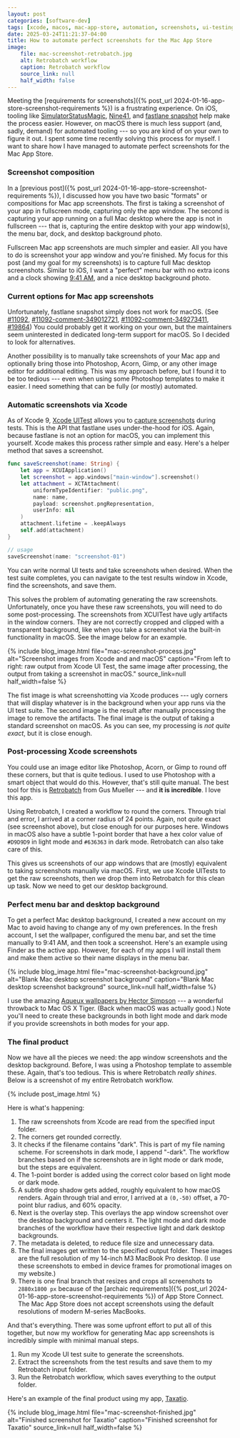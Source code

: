 ```yaml
---
layout: post
categories: [software-dev]
tags: [xcode, macos, mac-app-store, automation, screenshots, ui-testing]
date: 2025-03-24T11:21:37-04:00
title: How to automate perfect screenshots for the Mac App Store
image:
    file: mac-screenshot-retrobatch.jpg
    alt: Retrobatch workflow
    caption: Retrobatch workflow
    source_link: null
    half_width: false
---
```


Meeting the [requirements for screenshots]({% post_url 2024-01-16-app-store-screenshot-requirements %}) is a frustrating experience. On iOS, tooling like [SimulatorStatusMagic](https://github.com/shinydevelopment/SimulatorStatusMagic), [Nine41](https://github.com/jessesquires/nine41), and [fastlane snapshot](https://docs.fastlane.tools/actions/snapshot/) help make the process easier. However, on macOS there is much less support (and, sadly, demand) for automated tooling --- so you are kind of on your own to figure it out. I spent some time recently solving this process for myself. I want to share how I have managed to automate perfect screenshots for the Mac App Store.

<!--excerpt-->

### Screenshot composition

In a [previous post]({% post_url 2024-01-16-app-store-screenshot-requirements %}), I discussed how you have two basic "formats" or compositions for Mac app screenshots. The first is taking a screenshot of your app in fullscreen mode, capturing only the app window. The second is capturing your app running on a full Mac desktop where the app is not in fullscreen --- that is, capturing the entire desktop with your app window(s), the menu bar, dock, and desktop background photo.

Fullscreen Mac app screenshots are much simpler and easier. All you have to do is screenshot your app window and you're finished. My focus for this post (and my goal for my screenshots) is to capture full Mac desktop screenshots. Similar to iOS, I want a "perfect" menu bar with no extra icons and a clock showing [9:41 AM](https://github.com/jessesquires/nine41), and a nice desktop background photo.

### Current options for Mac app screenshots

Unfortunately, fastlane snapshot simply does not work for macOS. (See [#11092](https://github.com/fastlane/fastlane/issues/11092), [#11092-comment-349012721](https://github.com/fastlane/fastlane/issues/11092#issuecomment-349012721), [#11092-comment-349273411](https://github.com/fastlane/fastlane/issues/11092#issuecomment-349273411), [#19864](https://github.com/fastlane/fastlane/pull/19864)) You could probably get it working on your own, but the maintainers seem uninterested in dedicated long-term support for macOS. So I decided to look for alternatives.

Another possibility is to manually take screenshots of your Mac app and optionally bring those into Photoshop, Acorn, Gimp, or any other image editor for additional editing. This was my approach before, but I found it to be too tedious --- even when using some Photoshop templates to make it easier. I need something that can be fully (or mostly) automated.

### Automatic screenshots via Xcode

As of Xcode 9, [Xcode UITest](https://developer.apple.com/documentation/XCUIAutomation) allows you to [capture screenshots](https://developer.apple.com/documentation/xctest/xcuiscreenshot) during tests. This is the API that fastlane uses under-the-hood for iOS. Again, because fastlane is not an option for macOS, you can implement this yourself. Xcode makes this process rather simple and easy. Here's a helper method that saves a screenshot.

```swift
func saveScreenshot(name: String) {
    let app = XCUIApplication()
    let screenshot = app.windows["main-window"].screenshot()
    let attachment = XCTAttachment(
        uniformTypeIdentifier: "public.png",
        name: name,
        payload: screenshot.pngRepresentation,
        userInfo: nil
    )
    attachment.lifetime = .keepAlways
    self.add(attachment)
}

// usage
saveScreenshot(name: "screenshot-01")
```

You can write normal UI tests and take screenshots when desired. When the test suite completes, you can navigate to the test results window in Xcode, find the screenshots, and save them.

This solves the problem of automating generating the raw screenshots. Unfortunately, once you have these raw screenshots, you will need to do some post-processing. The screenshots from XCUITest have ugly artifacts in the window corners. They are not correctly cropped and clipped with a transparent background, like when you take a screenshot via the built-in functionality in macOS. See the image below for an example.

{% include blog_image.html
    file="mac-screenshot-process.jpg"
    alt="Screenshot images from Xcode and and macOS"
    caption="From left to right: raw output from Xcode UI Test, the same image after processing, the output from taking a screenshot in macOS."
    source_link=null
    half_width=false
%}

The fist image is what screenshotting via Xcode produces --- ugly corners that will display whatever is in the background when your app runs via the UI test suite. The second image is the result after manually processing the image to remove the artifacts. The final image is the output of taking a standard screenshot on macOS. As you can see, my processing is _not quite exact_, but it is close enough.

### Post-processing Xcode screenshots

You could use an image editor like Photoshop, Acorn, or Gimp to round off these corners, but that is quite tedious. I used to use Photoshop with a smart object that would do this. However, that's still quite manual. The best tool for this is [Retrobatch](https://flyingmeat.com/retrobatch/) from Gus Mueller --- and **it is incredible**. I love this app.

Using Retrobatch, I created a workflow to round the corners. Through trial and error, I arrived at a corner radius of 24 points. Again, not _quite_ exact (see screenshot above), but close enough for our purposes here. Windows in macOS also have a subtle 1-point border that have a hex color value of `#D9D9D9` in light mode and `#636363` in dark mode. Retrobatch can also take care of this.

This gives us screenshots of our app windows that are (mostly) equivalent to taking screenshots manually via macOS. First, we use Xcode UITests to get the raw screenshots, then we drop them into Retrobatch for this clean up task. Now we need to get our desktop background.

### Perfect menu bar and desktop background

To get a perfect Mac desktop background, I created a new account on my Mac to avoid having to change any of my own preferences. In the fresh account, I set the wallpaper, configured the menu bar, and set the time manually to 9:41 AM, and then took a screenshot. Here's an example using Finder as the active app. However, for each of my apps I will install them and make them active so their name displays in the menu bar.

{% include blog_image.html
    file="mac-screenshot-background.jpg"
    alt="Blank Mac desktop screenshot background"
    caption="Blank Mac desktop screenshot background"
    source_link=null
    half_width=false
%}

I use the amazing [Aqueux wallpapers by Hector Simpson](https://hector.me/aqueux) --- a wonderful throwback to Mac OS X Tiger. (Back when macOS was actually good.) Note you'll need to create these backgrounds in both light mode and dark mode if you provide screenshots in both modes for your app.

### The final product

Now we have all the pieces we need: the app window screenshots and the desktop background. Before, I was using a Photoshop template to assemble these. Again, that's too tedious. This is where Retrobatch _really shines_. Below is a screenshot of my entire Retrobatch workflow.

{% include post_image.html %}

Here is what's happening:

1. The raw screenshots from Xcode are read from the specified input folder.
1. The corners get rounded correctly.
1. It checks if the filename contains "dark". This is part of my file naming scheme. For screenshots in dark mode, I append "-dark". The workflow branches based on if the screenshots are in light mode or dark mode, but the steps are equivalent.
1. The 1-point border is added using the correct color based on light mode or dark mode.
1. A subtle drop shadow gets added, roughly equivalent to how macOS renders. Again through trial and error, I arrived at a `(0,-50)` offset, a 70-point blur radius, and 60% opacity.
1. Next is the overlay step. This overlays the app window screenshot over the desktop background and centers it. The light mode and dark mode branches of the workflow have their respective light and dark desktop backgrounds.
1. The metadata is deleted, to reduce file size and unnecessary data.
1. The final images get written to the specified output folder. These images are the full resolution of my 14-inch M3 MacBook Pro desktop. (I use these screenshots to embed in device frames for promotional images on my website.)
1. There is one final branch that resizes and crops all screenshots to `2880x1800 px` because of the
[archaic requirements]({% post_url 2024-01-16-app-store-screenshot-requirements %}) of App Store Connect. The Mac App Store does not accept screenshots using the default resolutions of modern M-series MacBooks.

And that's everything. There was some upfront effort to put all of this together, but now my workflow for generating Mac app screenshots is incredibly simple with minimal manual steps.

1. Run my Xcode UI test suite to generate the screenshots.
1. Extract the screenshots from the test results and save them to my Retrobatch input folder.
1. Run the Retrobatch workflow, which saves everything to the output folder.

Here's an example of the final product using my app, [Taxatio](https://hexedbits.com/taxatio/).

{% include blog_image.html
    file="mac-screenshot-finished.jpg"
    alt="Finished screenshot for Taxatio"
    caption="Finished screenshot for Taxatio"
    source_link=null
    half_width=false
%}
